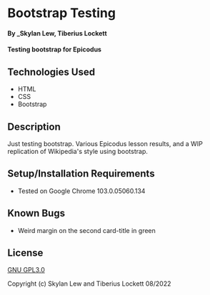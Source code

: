 # Bootstrap Testing

#### By _Skylan Lew, Tiberius Lockett 

#### Testing bootstrap for Epicodus

## Technologies Used

* HTML
* CSS
* Bootstrap

## Description

Just testing bootstrap. Various Epicodus lesson results, and a WIP replication of Wikipedia's style using bootstrap.

## Setup/Installation Requirements

* Tested on Google Chrome 103.0.05060.134

## Known Bugs

* Weird margin on the second card-title in green

## License
[GNU GPL3.0](https://choosealicense.com/licenses/gpl-3.0/)

Copyright (c) Skylan Lew and Tiberius Lockett 08/2022